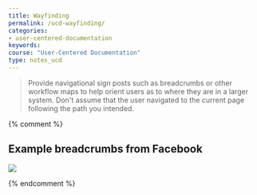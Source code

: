 ```yaml
---
title: Wayfinding
permalink: /ucd-wayfinding/
categories:
- user-centered-documentation
keywords:
course: "User-Centered Documentation"
type: notes_ucd
---
```


> Provide navigational sign posts such as breadcrumbs or other workflow maps to help
orient users as to where they are in a larger system. Don't assume that the user navigated to the current page following the path you intended.

{% comment %}
## Example breadcrumbs from Facebook

<a href="https://developers.facebook.com/docs/accountkit/countrycodes"><img src="/user_centered_doc/media/rasters/facebookbreadcrumbs.png"/></a>

{% endcomment %}